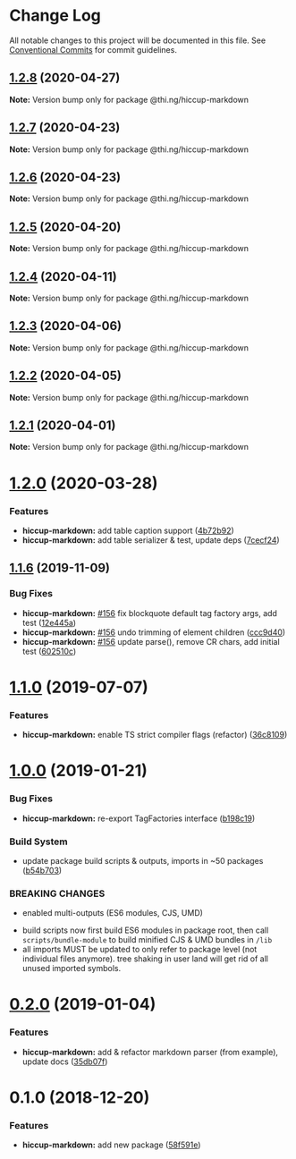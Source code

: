 # Change Log

All notable changes to this project will be documented in this file.
See [Conventional Commits](https://conventionalcommits.org) for commit guidelines.

## [1.2.8](https://github.com/thi-ng/umbrella/compare/@thi.ng/hiccup-markdown@1.2.7...@thi.ng/hiccup-markdown@1.2.8) (2020-04-27)

**Note:** Version bump only for package @thi.ng/hiccup-markdown





## [1.2.7](https://github.com/thi-ng/umbrella/compare/@thi.ng/hiccup-markdown@1.2.6...@thi.ng/hiccup-markdown@1.2.7) (2020-04-23)

**Note:** Version bump only for package @thi.ng/hiccup-markdown





## [1.2.6](https://github.com/thi-ng/umbrella/compare/@thi.ng/hiccup-markdown@1.2.5...@thi.ng/hiccup-markdown@1.2.6) (2020-04-23)

**Note:** Version bump only for package @thi.ng/hiccup-markdown





## [1.2.5](https://github.com/thi-ng/umbrella/compare/@thi.ng/hiccup-markdown@1.2.4...@thi.ng/hiccup-markdown@1.2.5) (2020-04-20)

**Note:** Version bump only for package @thi.ng/hiccup-markdown





## [1.2.4](https://github.com/thi-ng/umbrella/compare/@thi.ng/hiccup-markdown@1.2.3...@thi.ng/hiccup-markdown@1.2.4) (2020-04-11)

**Note:** Version bump only for package @thi.ng/hiccup-markdown





## [1.2.3](https://github.com/thi-ng/umbrella/compare/@thi.ng/hiccup-markdown@1.2.2...@thi.ng/hiccup-markdown@1.2.3) (2020-04-06)

**Note:** Version bump only for package @thi.ng/hiccup-markdown





## [1.2.2](https://github.com/thi-ng/umbrella/compare/@thi.ng/hiccup-markdown@1.2.1...@thi.ng/hiccup-markdown@1.2.2) (2020-04-05)

**Note:** Version bump only for package @thi.ng/hiccup-markdown





## [1.2.1](https://github.com/thi-ng/umbrella/compare/@thi.ng/hiccup-markdown@1.2.0...@thi.ng/hiccup-markdown@1.2.1) (2020-04-01)

**Note:** Version bump only for package @thi.ng/hiccup-markdown





# [1.2.0](https://github.com/thi-ng/umbrella/compare/@thi.ng/hiccup-markdown@1.1.14...@thi.ng/hiccup-markdown@1.2.0) (2020-03-28)


### Features

* **hiccup-markdown:** add table caption support ([4b72b92](https://github.com/thi-ng/umbrella/commit/4b72b92da8c832e2593a56554243e477c6bb0741))
* **hiccup-markdown:** add table serializer & test, update deps ([7cecf24](https://github.com/thi-ng/umbrella/commit/7cecf2440754a25b0b1a4ca967f49171fe83fed7))





## [1.1.6](https://github.com/thi-ng/umbrella/compare/@thi.ng/hiccup-markdown@1.1.5...@thi.ng/hiccup-markdown@1.1.6) (2019-11-09)

### Bug Fixes

* **hiccup-markdown:** [#156](https://github.com/thi-ng/umbrella/issues/156) fix blockquote default tag factory args, add test ([12e445a](https://github.com/thi-ng/umbrella/commit/12e445ac27960d3498d8b57ed6daa1520a60158e))
* **hiccup-markdown:** [#156](https://github.com/thi-ng/umbrella/issues/156) undo trimming of element children ([ccc9d40](https://github.com/thi-ng/umbrella/commit/ccc9d40723df1f898fba70be2e15352b8dfcb909))
* **hiccup-markdown:** [#156](https://github.com/thi-ng/umbrella/issues/156) update parse(), remove CR chars, add initial test ([602510c](https://github.com/thi-ng/umbrella/commit/602510c5150dbf26d43a1c9e7ca8afd7c5230f28))

# [1.1.0](https://github.com/thi-ng/umbrella/compare/@thi.ng/hiccup-markdown@1.0.22...@thi.ng/hiccup-markdown@1.1.0) (2019-07-07)

### Features

* **hiccup-markdown:** enable TS strict compiler flags (refactor) ([36c8109](https://github.com/thi-ng/umbrella/commit/36c8109))

# [1.0.0](https://github.com/thi-ng/umbrella/compare/@thi.ng/hiccup-markdown@0.2.0...@thi.ng/hiccup-markdown@1.0.0) (2019-01-21)

### Bug Fixes

* **hiccup-markdown:** re-export TagFactories interface ([b198c19](https://github.com/thi-ng/umbrella/commit/b198c19))

### Build System

* update package build scripts & outputs, imports in ~50 packages ([b54b703](https://github.com/thi-ng/umbrella/commit/b54b703))

### BREAKING CHANGES

* enabled multi-outputs (ES6 modules, CJS, UMD)

- build scripts now first build ES6 modules in package root, then call
  `scripts/bundle-module` to build minified CJS & UMD bundles in `/lib`
- all imports MUST be updated to only refer to package level
  (not individual files anymore). tree shaking in user land will get rid of
  all unused imported symbols.

# [0.2.0](https://github.com/thi-ng/umbrella/compare/@thi.ng/hiccup-markdown@0.1.2...@thi.ng/hiccup-markdown@0.2.0) (2019-01-04)

### Features

* **hiccup-markdown:** add & refactor markdown parser (from example), update docs ([35db07f](https://github.com/thi-ng/umbrella/commit/35db07f))

# 0.1.0 (2018-12-20)

### Features

* **hiccup-markdown:** add new package ([58f591e](https://github.com/thi-ng/umbrella/commit/58f591e))

